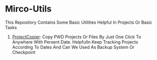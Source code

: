 # Mirco-Utils
This Repository Contains Some Basic Utilities Helpful In Projects Or Basic Tasks

1. [ProjectCopier](https://github.com/FireFlareDb/Mirco-Utils/blob/main/ProjectCopier.py): Copy PWD Projects Or Files By Just One Click To Anywhere With Persent Date. HelpfulIn                              Keep Tracking Projects According To Dates And Can We Used As Backup System Or Checkpoint
